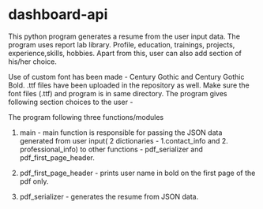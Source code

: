 # dashboard-api

This python program generates a resume from the user input data. The program uses report lab library. 
Profile, education, trainings, projects, experience,skills, hobbies. Apart from this, user can also add section of his/her choice.

Use of custom font has been made - Century Gothic and Century Gothic Bold. .ttf files have been uploaded in the repository as well. Make sure the font files (.ttf) and program is in same directory.
The program gives following section choices to the user - 


The program following three functions/modules

1) main - main function is responsible for passing the JSON data generated from user input( 2 dictionaries - 1.contact_info and 2. professional_info) to other functions -  pdf_serializer and pdf_first_page_header.

2) pdf_first_page_header - prints user name in bold on the first page of the pdf only.

3) pdf_serializer - generates the resume from JSON data.
